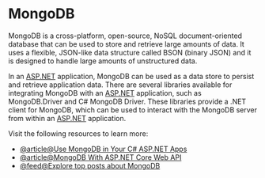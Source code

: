 # MongoDB

MongoDB is a cross-platform, open-source, NoSQL document-oriented database that can be used to store and retrieve large amounts of data. It uses a flexible, JSON-like data structure called BSON (binary JSON) and it is designed to handle large amounts of unstructured data.

In an [ASP.NET](http://ASP.NET) application, MongoDB can be used as a data store to persist and retrieve application data. There are several libraries available for integrating MongoDB with an [ASP.NET](http://ASP.NET) application, such as MongoDB.Driver and C# MongoDB Driver. These libraries provide a .NET client for MongoDB, which can be used to interact with the MongoDB server from within an [ASP.NET](http://ASP.NET) application.

Visit the following resources to learn more:

- [@article@Use MongoDB in Your C# ASP.NET Apps](https://developer.okta.com/blog/2020/01/02/mongodb-csharp-aspnet-datastore)
- [@article@MongoDB With ASP.NET Core Web API](https://www.c-sharpcorner.com/article/using-mongodb-with-asp-net-core-web-api/)
- [@feed@Explore top posts about MongoDB](https://app.daily.dev/tags/mongodb?ref=roadmapsh)